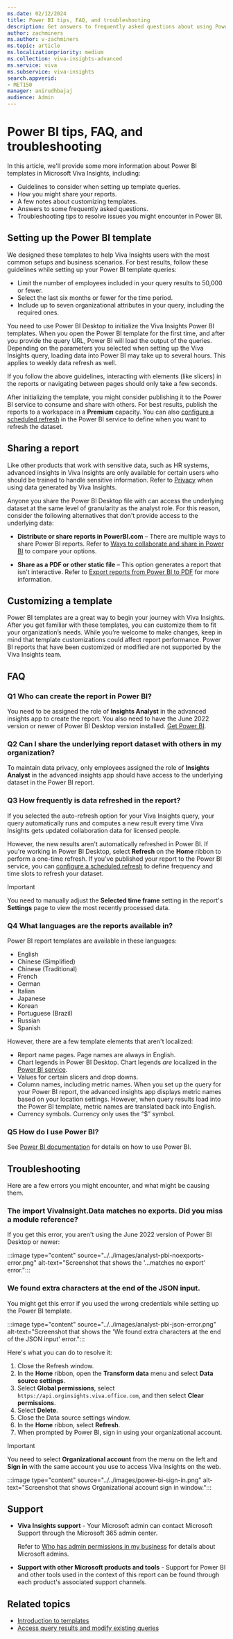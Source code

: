 ```yaml
---
ms.date: 02/12/2024
title: Power BI tips, FAQ, and troubleshooting
description: Get answers to frequently asked questions about using Power BI for Viva Insights data
author: zachminers
ms.author: v-zachminers
ms.topic: article
ms.localizationpriority: medium 
ms.collection: viva-insights-advanced 
ms.service: viva 
ms.subservice: viva-insights 
search.appverid: 
- MET150 
manager: anirudhbajaj
audience: Admin
---
```


# Power BI tips, FAQ, and troubleshooting

In this article, we'll provide some more information about Power BI templates in Microsoft Viva Insights, including:

* Guidelines to consider when setting up template queries.
* How you might share your reports.
* A few notes about customizing templates.
* Answers to some frequently asked questions.
* Troubleshooting tips to resolve issues you might encounter in Power BI.

## Setting up the Power BI template

We designed these templates to help Viva Insights users with the most common setups and business scenarios. For best results, follow these guidelines while setting up your Power BI template queries:

* Limit the number of employees included in your query results to 50,000 or fewer.
* Select the last six months or fewer for the time period.
* Include up to seven organizational attributes in your query, including the required ones.

You need to use Power BI Desktop to initialize the Viva Insights Power BI templates. When you open the Power BI template for the first time, and after you provide the query URL, Power BI will load the output of the queries. Depending on the parameters you selected when setting up the Viva Insights query, loading data into Power BI may take up to several hours. This applies to weekly data refresh as well.

If you follow the above guidelines, interacting with elements (like slicers) in the reports or navigating between pages should only take a few seconds.

After initializing the template, you might consider publishing it to the Power BI service to consume and share with others. For best results, publish the reports to a workspace in a **Premium** capacity. You can also [configure a scheduled refresh](/power-bi/connect-data/refresh-scheduled-refresh) in the Power BI service to define when you want to refresh the dataset.

## Sharing a report

Like other products that work with sensitive data, such as HR systems, advanced insights in Viva Insights are only available for certain users who should be trained to handle sensitive information. Refer to [Privacy](/viva/insights/advanced/privacy/privacy.md) when using data generated by Viva Insights.

Anyone you share the Power BI Desktop file with can access the underlying dataset at the same level of granularity as the analyst role. For this reason, consider the following alternatives that don't provide access to the underlying data:

* **Distribute or share reports in PowerBI.com** – There are multiple ways to share Power BI reports. Refer to [Ways to collaborate and share in Power BI](/power-bi/collaborate-share/service-how-to-collaborate-distribute-dashboards-reports) to compare your options.

* **Share as a PDF or other static file** – This option generates a report that isn't interactive. Refer to [Export reports from Power BI to PDF](/power-bi/consumer/end-user-pdf) for more information.


## Customizing a template

Power BI templates are a great way to begin your journey with Viva Insights. After you get familiar with these templates, you can customize them to fit your organization’s needs. While you’re welcome to make changes, keep in mind that template customizations could affect report performance. Power BI reports that have been customized or modified are not supported by the Viva Insights team.

## FAQ

### Q1 Who can create the report in Power BI?

You need to be assigned the role of **Insights Analyst** in the advanced insights app to create the report. You also need to have the June 2022 version or newer of Power BI Desktop version installed. [Get Power BI](https://powerbi.microsoft.com/en-us/desktop/).

### Q2 Can I share the underlying report dataset with others in my organization?

To maintain data privacy, only employees assigned the role of **Insights Analyst** in the advanced insights app should have access to the underlying dataset in the Power BI report.

### Q3 How frequently is data refreshed in the report?

If you selected the auto-refresh option for your Viva Insights query, your query automatically runs and computes a new result every time Viva Insights gets updated collaboration data for licensed people. 

However, the new results aren't automatically refreshed in Power BI. If you're working in Power BI Desktop, select **Refresh** on the **Home** ribbon to perform a one-time refresh. If you've published your report to the Power BI service, you can [configure a scheduled refresh](/power-bi/connect-data/refresh-scheduled-refresh) to define frequency and time slots to refresh your dataset.

>[!Important]
>You need to manually adjust the **Selected time frame** setting in the report's **Settings** page to view the most recently processed data.

### Q4 What languages are the reports available in?

Power BI report templates are available in these languages: 

* English
* Chinese (Simplified)
* Chinese (Traditional)
* French
* German
* Italian
* Japanese
* Korean
* Portuguese (Brazil)
* Russian
* Spanish

However, there are a few template elements that aren't localized:

* Report name pages. Page names are always in English.
* Chart legends in Power BI Desktop. Chart legends *are* localized in the [Power BI service](/power-bi/fundamentals/power-bi-service-overview).
* Values for certain slicers and drop downs.
* Column names, including metric names. When you set up the query for your Power BI report, the advanced insights app displays metric names based on your location settings. However, when query results load into the Power BI template, metric names are translated back into English.
* Currency symbols. Currency only uses the “$” symbol.

### Q5 How do I use Power BI?

See [Power BI documentation](/power-bi) for details on how to use Power BI.

## Troubleshooting

Here are a few errors you might encounter, and what might be causing them.

### The import VivaInsight.Data matches no exports. Did you miss a module reference?

If you get this error, you aren't using the June 2022 version of Power BI Desktop or newer:

:::image type="content" source="../../images/analyst-pbi-noexports-error.png" alt-text="Screenshot that shows the '...matches no export' error.":::

### We found extra characters at the end of the JSON input.

You might get this error if you used the wrong credentials while setting up the Power BI template.

:::image type="content" source="../../images/analyst-pbi-json-error.png" alt-text="Screenshot that shows the 'We found extra characters at the end of the JSON input' error.":::


Here's what you can do to resolve it:

1. Close the Refresh window.
2. In the **Home** ribbon, open the **Transform data** menu and select **Data source settings**.
3. Select **Global permissions**, select `https://api.orginsights.viva.office.com`, and then select **Clear permissions**.
4. Select **Delete**.
5. Close the Data source settings window.
6. In the **Home** ribbon, select **Refresh**.
7. When prompted by Power BI, sign in using your organizational account.

>[!Important]
>You need to select **Organizational account** from the menu on the left and **Sign in** with the same account you use to access Viva Insights on the web.

:::image type="content" source="../../images/power-bi-sign-in.png" alt-text="Screenshot that shows Organizational account sign in window.":::

## Support

* **Viva Insights support** - Your Microsoft admin can contact Microsoft Support through the Microsoft 365 admin center.

    Refer to [Who has admin permissions in my business](/microsoft-365/admin/admin-overview/admin-center-overview#who-has-admin-permissions-in-my-business) for details about Microsoft admins. 

* **Support with other Microsoft products and tools** - Support for Power BI and other tools used in the context of this report can be found through each product's associated support channels.

## Related topics

* [Introduction to templates](introduction-to-templates.md)
* [Access query results and modify existing queries](../query-results.md)


